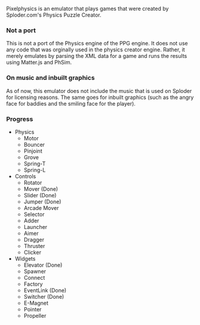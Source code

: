 Pixelphysics is an emulator that plays games that were created by Sploder.com's Physics Puzzle Creator.

### Not a port

This is not a port of the Physics engine of the PPG engine. It does not use any code that was orginally used in the physics creator engine. Rather, it merely emulates by parsing the XML data for a game and runs the results using Matter.js and PhSim.

### On music and inbuilt graphics

As of now, this emulator does not include the music that is used on Sploder for licensing reasons. The same goes for inbuilt graphics (such as the angry face for baddies and the smiling face for the player).

### Progress

* Physics
    * Motor
    * Bouncer
    * Pinjoint
    * Grove
    * Spring-T
    * Spring-L
* Controls
    * Rotator
    * Mover (Done)
    * Slider (Done)
    * Jumper (Done)
    * Arcade Mover
    * Selector
    * Adder
    * Launcher
    * Aimer
    * Dragger
    * Thruster
    * Clicker
* Widgets
    * Elevator (Done)
    * Spawner
    * Connect
    * Factory
    * EventLink (Done)
    * Switcher (Done)
    * E-Magnet
    * Pointer
    * Propeller